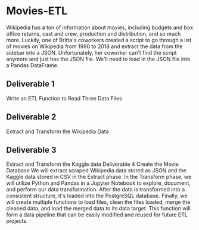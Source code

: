 # Movies-ETL
Wikipedia has a ton of information about movies, including budgets and box office returns, cast and crew, production and distribution, and so much more. Luckily, one of Britta's coworkers created a script to go through a list of movies on Wikipedia from 1990 to 2018 and extract the data from the sidebar into a JSON. Unfortunately, her coworker can't find the script anymore and just has the JSON file. We'll need to load in the JSON file into a Pandas DataFrame.

## Deliverable 1 
Write an ETL Function to Read Three Data Files
## Deliverable 2 
Extract and Transform the Wikipedia Data
## Deliverable 3 
Extract and Transform the Kaggle data
Deliverable 4 Create the Movie Database
We will extract scraped Wikipedia data stored as JSON and the Kaggle data stored in CSV in the Extract phase. In the Transform phase, we will utilize Python and Pandas in a Jupyter Notebook to explore, document, and perform our data transformation. After the data is transformed into a consistent structure, it's loaded into the PostgreSQL database. Finally, we will create multiple functions to load files, clean the files loaded, merge the cleaned data, and load the merged data to its data target. This function will form a data pipeline that can be easily modified and reused for future ETL projects.

